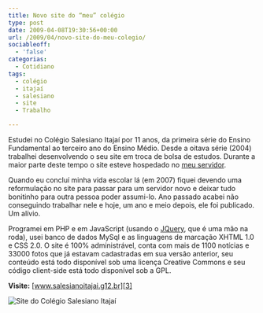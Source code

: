 ```yaml
---
title: Novo site do “meu” colégio
type: post
date: 2009-04-08T19:30:56+00:00
url: /2009/04/novo-site-do-meu-colegio/
sociableoff:
  - 'false'
categorias:
  - Cotidiano
tags:
  - colégio
  - itajaí
  - salesiano
  - site
  - Trabalho

---
```

Estudei no Colégio Salesiano Itajaí por 11 anos, da primeira série do Ensino Fundamental ao terceiro ano do Ensino Médio. Desde a oitava série (2004) trabalhei desenvolvendo o seu site em troca de bolsa de estudos. Durante a maior parte deste tempo o site esteve hospedado no [meu servidor][1].

Quando eu concluí minha vida escolar lá (em 2007) fiquei devendo uma reformulação no site para passar para um servidor novo e deixar tudo bonitinho para outra pessoa poder assumi-lo. Ano passado acabei não conseguindo trabalhar nele e hoje, um ano e meio depois, ele foi publicado. Um alívio.

Programei em PHP e em JavaScript (usando o [JQuery][2], que é uma mão na roda), usei banco de dados MySql e as linguagens de marcação XHTML 1.0 e CSS 2.0. O site é 100% administrável, conta com mais de 1100 notícias e 33000 fotos que já estavam cadastradas em sua versão anterior, seu conteúdo está todo disponível sob uma licença Creative Commons e seu código client-side está todo disponível sob a GPL.

**Visite:** [www.salesianoitajai.g12.br][3]

![Site do Colégio Salesiano Itajaí](/wp-content/uploads/2009/04/salesiano.png)

 [1]: http://www.dreamhost.com/ "Dreamhost"
 [2]: http://www.jquery.com/
 [3]: http://www.salesianoitajai.g12.br/

